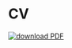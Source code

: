 # CV

[![download PDF](https://img.shields.io/badge/download-PDF-blue.svg)](https://www.dropbox.com/s/e9ka52g10h1kdn1/patrick_roddy_cv-latest.pdf?dl=0)